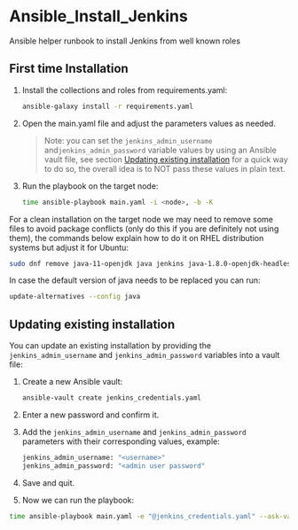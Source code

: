 # Ansible_Install_Jenkins

Ansible helper runbook to install Jenkins from well known roles

## First time Installation

1. Install the collections and roles from requirements.yaml:

    ```bash
    ansible-galaxy install -r requirements.yaml
    ```

1. Open the main.yaml file and adjust the parameters values as needed.
    >Note: you can set the `jenkins_admin_username` and`jenkins_admin_password` variable values by using an Ansible vault file, see section [Updating existing installation](#updating-existing-installation) for a quick way to do so, the overall idea is to NOT pass these values in plain text.

1. Run the playbook on the target node:

    ```bash
    time ansible-playbook main.yaml -i <node>, -b -K
    ```

For a clean installation on the target node we may need to remove some files to avoid package conflicts (only do this if you are definitely not using them), the commands below explain how to do it on RHEL distribution systems but adjust it for Ubuntu:

```bash
sudo dnf remove java-11-openjdk java jenkins java-1.8.0-openjdk-headless -y ; sudo dnf clean all ; sudo dnf clean packages ; sudo rm -rf /var/lib/jenkins /opt/jenkins-cli.jar
```

In case the default version of java needs to be replaced you can run:

```bash
update-alternatives --config java
```

## Updating existing installation

You can update an existing installation by providing the `jenkins_admin_username` and `jenkins_admin_password` variables into a vault file:

1. Create a new Ansible vault:

    ```bash
    ansible-vault create jenkins_credentials.yaml
    ```

1. Enter a new password and confirm it.
1. Add the `jenkins_admin_username` and `jenkins_admin_password` parameters with their corresponding values, example:

    ```bash
    jenkins_admin_username: "<username>"
    jenkins_admin_password: "<admin user password"
    ```

1. Save and quit.
1. Now we can run the playbook:

```bash
time ansible-playbook main.yaml -e "@jenkins_credentials.yaml" --ask-vault-pass -i <node>, -b -K
```

